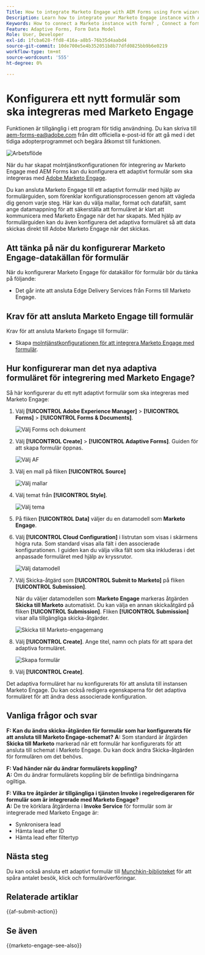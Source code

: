 ```yaml
---
Title: How to integrate Marketo Engage with AEM Forms using Form wizard?
Description: Learn how to integrate your Marketo Engage instance with AEM Forms using form wizard.
Keywords: How to connect a Marketo instance with form? , Connect a form to Marketo, Integrate a form with Marketo Engage, Integrate an Adaptive Form with a Marketo instance.
Feature: Adaptive Forms, Form Data Model
Role: User, Developer
exl-id: 1fcba628-ffd8-416a-a8b5-76b35d4aabd4
source-git-commit: 10de700e5e4b352051b8b77dfd0825bb9b6e0219
workflow-type: tm+mt
source-wordcount: '555'
ht-degree: 0%

---
```


# Konfigurera ett nytt formulär som ska integreras med Marketo Engage

<span class="preview"> Funktionen är tillgänglig i ett program för tidig användning. Du kan skriva till aem-forms-ea@adobe.com från ditt officiella e-post-id för att gå med i det tidiga adopterprogrammet och begära åtkomst till funktionen. </span>

![Arbetsflöde](/help/forms/assets/workflow-marketo-4.png)

När du har skapat molntjänstkonfigurationen för integrering av Marketo Engage med AEM Forms kan du konfigurera ett adaptivt formulär som ska integreras med [Adobe Marketo Engage](https://experienceleague.adobe.com/en/docs/marketo/using/home).

Du kan ansluta Marketo Engage till ett adaptivt formulär med hjälp av formulärguiden, som förenklar konfigurationsprocessen genom att vägleda dig genom varje steg. Här kan du välja mallar, format och datafält, samt ange datamappning för att säkerställa att formuläret är klart att kommunicera med Marketo Engage när det har skapats. Med hjälp av formulärguiden kan du även konfigurera det adaptiva formuläret så att data skickas direkt till Adobe Marketo Engage när det skickas.

## Att tänka på när du konfigurerar Marketo Engage-datakällan för formulär

När du konfigurerar Marketo Engage för datakällor för formulär bör du tänka på följande:

* Det går inte att ansluta Edge Delivery Services från Forms till Marketo Engage.

## Krav för att ansluta Marketo Engage till formulär

Krav för att ansluta Marketo Engage till formulär:

* Skapa [molntjänstkonfigurationen för att integrera Marketo Engage med formulär](/help/forms/integrate-form-to-marketo-engage.md).

## Hur konfigurerar man det nya adaptiva formuläret för integrering med Marketo Engage?

Så här konfigurerar du ett nytt adaptivt formulär som ska integreras med Marketo Engage:

1. Välj **[!UICONTROL Adobe Experience Manager]** > **[!UICONTROL Forms]** > **[!UICONTROL Forms & Documents]**.

   ![Välj Forms och dokument](/help/forms/assets/select-forms.png)

1. Välj **[!UICONTROL Create]** > **[!UICONTROL Adaptive Forms]**. Guiden för att skapa formulär öppnas.

   ![Välj AF](/help/forms/assets/select-create-forms.png)

1. Välj en mall på fliken **[!UICONTROL Source]**

   ![Välj mallar](/help/forms/assets/select-template.png)

1. Välj temat från **[!UICONTROL Style]**.

   ![Välj tema](/help/forms/assets/select-form-theme.png)


1. På fliken **[!UICONTROL Data]** väljer du en datamodell som **Marketo Engage**.

1. Välj **[!UICONTROL Cloud Configuration]** i listrutan som visas i skärmens högra ruta.
Som standard visas alla fält i den associerade konfigurationen. I guiden kan du välja vilka fält som ska inkluderas i det anpassade formuläret med hjälp av kryssrutor.

   ![Välj datamodell](/help/forms/assets/select-marketo-data.png)

1. Välj Skicka-åtgärd som **[!UICONTROL Submit to Marketo]** på fliken **[!UICONTROL Submission]**.

   När du väljer datamodellen som **Marketo Engage** markeras åtgärden **Skicka till Marketo** automatiskt. Du kan välja en annan skickaåtgärd på fliken **[!UICONTROL Submission]**. Fliken **[!UICONTROL Submission]** visar alla tillgängliga skicka-åtgärder.

   ![Skicka till Marketo-engagemang](/help/forms/assets/select-marketo-engage.png)

1. Välj **[!UICONTROL Create]**. Ange titel, namn och plats för att spara det adaptiva formuläret.

   ![Skapa formulär](/help/forms/assets/create-marketo-form.png)

1. Välj **[!UICONTROL Create]**.

Det adaptiva formuläret har nu konfigurerats för att ansluta till instansen Marketo Engage. Du kan också redigera egenskaperna för det adaptiva formuläret för att ändra dess associerade konfiguration.

## Vanliga frågor och svar

**F: Kan du ändra skicka-åtgärden för formulär som har konfigurerats för att ansluta till Marketo Engage-schemat?**
**A:** Som standard är åtgärden **Skicka till Marketo** markerad när ett formulär har konfigurerats för att ansluta till schemat i Marketo Engage. Du kan dock ändra Skicka-åtgärden för formulären om det behövs.


**F: Vad händer när du ändrar formulärets koppling?**\
**A:** Om du ändrar formulärets koppling blir de befintliga bindningarna ogiltiga.

**F: Vilka tre åtgärder är tillgängliga i tjänsten Invoke i regelredigeraren för formulär som är integrerade med Marketo Engage?**\
**A:** De tre körklara åtgärderna i **Invoke Service** för formulär som är integrerade med Marketo Engage är:
* Synkronisera lead
* Hämta lead efter ID
* Hämta lead efter filtertyp

## Nästa steg

Du kan också ansluta ett adaptivt formulär till [Munchkin-biblioteket](https://experienceleague.adobe.com/en/docs/marketo/using/product-docs/administration/setup/munchkin) för att spåra antalet besök, klick och formuläröverföringar.

## Relaterade artiklar

{{af-submit-action}}

## Se även

{{marketo-engage-see-also}}
